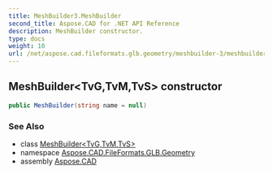 ```yaml
---
title: MeshBuilder3.MeshBuilder
second_title: Aspose.CAD for .NET API Reference
description: MeshBuilder constructor. 
type: docs
weight: 10
url: /net/aspose.cad.fileformats.glb.geometry/meshbuilder-3/meshbuilder/
---
```

## MeshBuilder&lt;TvG,TvM,TvS&gt; constructor

```csharp
public MeshBuilder(string name = null)
```

### See Also

* class [MeshBuilder&lt;TvG,TvM,TvS&gt;](../)
* namespace [Aspose.CAD.FileFormats.GLB.Geometry](../../meshbuilder-3/)
* assembly [Aspose.CAD](../../../)


